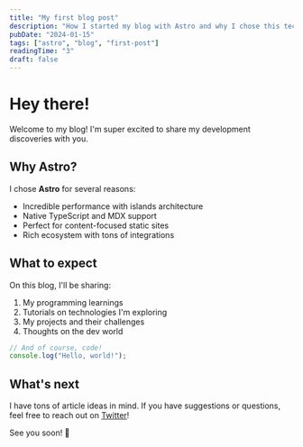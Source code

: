 ```yaml
---
title: "My first blog post"
description: "How I started my blog with Astro and why I chose this technology"
pubDate: "2024-01-15"
tags: ["astro", "blog", "first-post"]
readingTime: "3"
draft: false
---
```


# Hey there! 

Welcome to my blog! I'm super excited to share my development discoveries with you.

## Why Astro?

I chose **Astro** for several reasons:

- Incredible performance with islands architecture
- Native TypeScript and MDX support
- Perfect for content-focused static sites
- Rich ecosystem with tons of integrations

## What to expect

On this blog, I'll be sharing:

1. My programming learnings
2. Tutorials on technologies I'm exploring
3. My projects and their challenges
4. Thoughts on the dev world

```javascript
// And of course, code!
console.log("Hello, world!");
```

## What's next

I have tons of article ideas in mind. If you have suggestions or questions, feel free to reach out on [Twitter](https://twitter.com/your-username)!

See you soon! 🚀